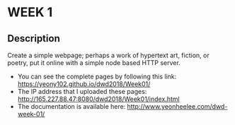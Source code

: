 # WEEK 1
## Description
Create a simple webpage; perhaps a work of hypertext art, fiction, or poetry, put it online with a simple node based HTTP server.
* You can see the complete pages by following this link: https://yeony102.github.io/dwd2018/Week01/
* The IP address that I uploaded these pages: http://165.227.88.47:8080/dwd2018/Week01/index.html
* The documentation is available here: http://www.yeonheelee.com/dwd-week-01/ 

